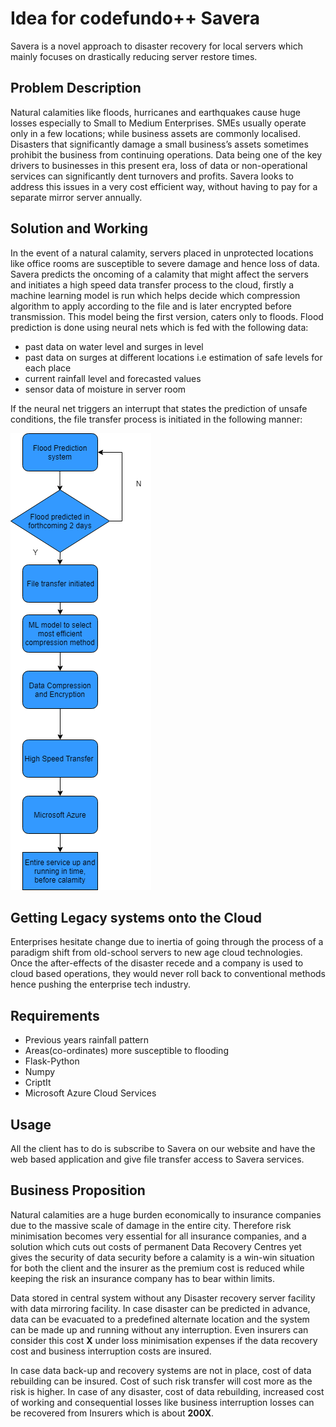 # Idea for codefundo++ Savera
Savera is a novel approach to disaster recovery for local servers which mainly focuses on drastically reducing server restore times.

## Problem Description
Natural calamities like floods, hurricanes and earthquakes cause huge losses especially to Small to Medium Enterprises. SMEs usually operate only in a few locations; while business assets are commonly localised. Disasters that significantly damage a small business’s assets sometimes prohibit the business from continuing operations. Data being one of the key drivers to businesses in this present era, loss of data or non-operational services can significantly dent turnovers and profits. Savera looks to address this issues in a very cost efficient way, without having to pay for a separate mirror server annually.

## Solution and Working
In the event of a natural calamity, servers placed in unprotected locations like office rooms are susceptible to severe damage and hence loss of data. Savera predicts the oncoming of a calamity that might affect the servers and initiates a high speed data transfer process to the cloud, firstly a machine learning model is run which helps decide which compression algorithm to apply according to the file and is later encrypted before transmission.
This model being the first version, caters only to floods. Flood prediction is done using neural nets which is fed with the following data:
- past data on water level and surges in level 
- past data on surges at different locations i.e estimation of safe levels for each place
- current rainfall level and forecasted values
- sensor data of moisture in server room

If the neural net triggers an interrupt that states the prediction of unsafe conditions, the file transfer process is initiated in the following manner:

![alt text](https://github.com/VidhathB/Savera/blob/master/flowchart1.png)

## Getting Legacy systems onto the Cloud
Enterprises hesitate change due to inertia of going through the process of a paradigm shift from old-school servers to new age cloud technologies. Once the after-effects of the disaster recede and a company is used to cloud based operations, they would never roll back to conventional methods hence pushing the enterprise tech industry.  
   

## Requirements
- Previous years rainfall pattern
- Areas(co-ordinates) more susceptible to flooding
- Flask-Python
- Numpy
- CriptIt
- Microsoft Azure Cloud Services

## Usage   
All the client has to do is subscribe to Savera on our website and have the web based application and give file transfer access to Savera services.

## Business Proposition
Natural calamities are a huge burden economically to insurance companies due to the massive scale of damage in the entire city. Therefore risk minimisation becomes very essential for all insurance companies, and a solution which cuts out costs of permanent Data Recovery Centres yet gives the security of data security before a calamity is a win-win situation for both the client and the insurer as the premium cost is reduced while keeping the risk an insurance company has to bear within limits. 

Data stored in central system without any Disaster recovery server facility with data mirroring facility. In case disaster can be predicted in advance, data can be evacuated to a predefined alternate location and the system can be made up and running without any interruption. Even insurers can consider this cost **X** under loss minimisation expenses if the data recovery cost and business interruption costs are insured. 

In case data back-up and recovery systems are not in place, cost of data rebuilding can be insured. Cost of such risk transfer will cost more as the risk is higher. In case of any disaster, cost of data rebuilding, increased cost of working and consequential losses like business interruption losses can be recovered from Insurers which is about **200X**.
